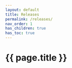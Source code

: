 ```yaml
---
layout: default
title: Releases
permalink: /releases/
nav_order: 1
has_children: true
has_toc: true
---
```


# {{ page.title }}

